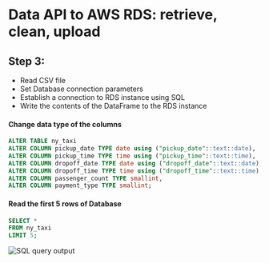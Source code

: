 # Data API to AWS RDS: retrieve, clean, upload
## Step 3:
- Read CSV file
- Set Database connection parameters
- Establish a connection to RDS instance using SQL
- Write the contents of the DataFrame to the RDS instance


#### Change data type of the columns 

```sql
ALTER TABLE ny_taxi
ALTER COLUMN pickup_date TYPE date using ("pickup_date"::text::date),
ALTER COLUMN pickup_time TYPE time using ("pickup_time"::text::time),
ALTER COLUMN dropoff_date TYPE date using ("dropoff_date"::text::date),
ALTER COLUMN dropoff_time TYPE time using ("dropoff_time"::text::time),
ALTER COLUMN passenger_count TYPE smallint,
ALTER COLUMN payment_type TYPE smallint;
```

#### Read the first 5 rows of Database

```sql
SELECT *
FROM ny_taxi
LIMIT 5;
```

![SQL query output]([http://url/to/img.png](https://github.com/iliamunaev/ny_taxi_data/blob/main/pics/final_result_SQL.png))
